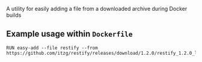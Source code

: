 A utility for easily adding a file from a downloaded archive during Docker builds

## Example usage within `Dockerfile`

```
RUN easy-add --file restify --from https://github.com/itzg/restify/releases/download/1.2.0/restify_1.2.0_linux_amd64.tar.gz
```
